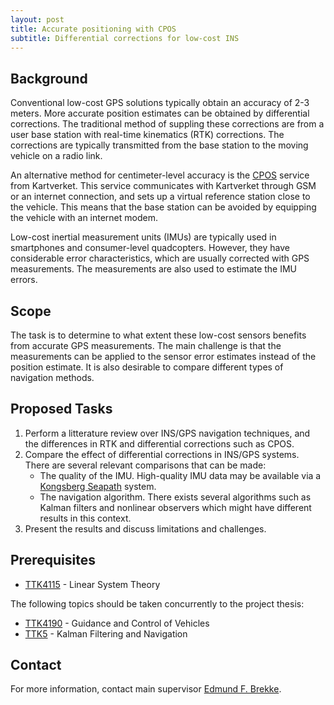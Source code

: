 ```yaml
---
layout: post
title: Accurate positioning with CPOS
subtitle: Differential corrections for low-cost INS
---
```

## Background
Conventional low-cost GPS solutions typically obtain an accuracy of 2-3 meters. More accurate position estimates can be obtained by differential corrections. The traditional method of suppling these corrections are from a user base station with real-time kinematics (RTK) corrections. The corrections are typically transmitted from the base station to the moving vehicle on a radio link.

An alternative method for centimeter-level accuracy is the [CPOS](http://kartverket.no/Posisjonstjenester/CPOS) service from Kartverket. This service communicates with Kartverket through GSM or an internet connection, and sets up a virtual reference station close to the vehicle. This means that the base station can be avoided by equipping the vehicle with an internet modem.

Low-cost inertial measurement units (IMUs) are typically used in smartphones and consumer-level quadcopters. However, they have considerable error characteristics, which are usually corrected with GPS measurements. The measurements are also used to estimate the IMU errors.

## Scope
The task is to determine to what extent these low-cost sensors benefits from accurate GPS measurements. The main challenge is that the measurements can be applied to the sensor error estimates instead of the position estimate. It is also desirable to compare different types of navigation methods.

## Proposed Tasks
1. Perform a litterature review over INS/GPS navigation techniques, and the differences in RTK and differential corrections such as CPOS.
3. Compare the effect of differential corrections in INS/GPS systems. There are several relevant comparisons that can be made:
    * The quality of the IMU. High-quality IMU data may be available via a [Kongsberg Seapath](http://www.km.kongsberg.com/ks/web/nokbg0240.nsf/AllWeb/723E6C71BD3A17A6C1256B82002D5616) system.
    * The navigation algorithm. There exists several algorithms such as Kalman filters and nonlinear observers which might have different results in this context.
4. Present the results and discuss limitations and challenges.

## Prerequisites
* [TTK4115](http://www.ntnu.edu/studies/courses/TTK4115) - Linear System Theory

The following topics should be taken concurrently to the project thesis:
* [TTK4190](http://www.ntnu.edu/studies/courses/TTK4190) - Guidance and Control of Vehicles
* [TTK5](http://www.itk.ntnu.no/emner/fordypning/TTK5) - Kalman Filtering and Navigation

## Contact 
For more information, contact main supervisor [Edmund F. Brekke](http://www.ntnu.no/ansatte/edmundfo).
